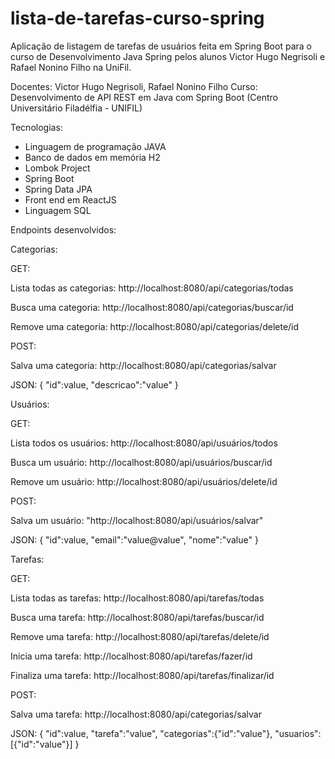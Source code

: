 # lista-de-tarefas-curso-spring
Aplicação de listagem de tarefas de usuários feita em Spring Boot para o curso de Desenvolvimento Java Spring pelos alunos Victor Hugo Negrisoli e Rafael Nonino Filho na UniFil.

Docentes: Victor Hugo Negrisoli, Rafael Nonino Filho 
Curso: Desenvolvimento de API REST em Java com Spring Boot (Centro Universitário Filadélfia - UNIFIL)

Tecnologias:
* Linguagem de programação JAVA
* Banco de dados em memória H2
* Lombok Project
* Spring Boot
* Spring Data JPA
* Front end em ReactJS
* Linguagem SQL

Endpoints desenvolvidos:

Categorias:

GET:

Lista todas as categorias:
http://localhost:8080/api/categorias/todas

Busca uma categoria:
http://localhost:8080/api/categorias/buscar/id

Remove uma categoria:
http://localhost:8080/api/categorias/delete/id

POST:

Salva uma categoria:
http://localhost:8080/api/categorias/salvar

JSON: { "id":value, "descricao":"value" }

Usuários:

GET:

Lista todos os usuários:
http://localhost:8080/api/usuários/todos

Busca um usuário:
http://localhost:8080/api/usuários/buscar/id

Remove um usuário:
http://localhost:8080/api/usuários/delete/id

POST:

Salva um usuário:
"http://localhost:8080/api/usuários/salvar"

JSON: { "id":value, "email":"value@value", "nome":"value" }


Tarefas:

GET:

Lista todas as tarefas:
http://localhost:8080/api/tarefas/todas

Busca uma tarefa:
http://localhost:8080/api/tarefas/buscar/id

Remove uma tarefa:
http://localhost:8080/api/tarefas/delete/id

Inicia uma tarefa:
http://localhost:8080/api/tarefas/fazer/id

Finaliza uma tarefa:
http://localhost:8080/api/tarefas/finalizar/id

POST:

Salva uma tarefa:
http://localhost:8080/api/categorias/salvar

JSON: { "id":value, "tarefa":"value", "categorias":{"id":"value"}, "usuarios":[{"id":"value"}] }
